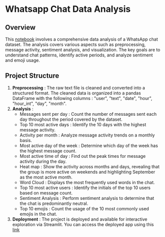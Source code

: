 # Whatsapp Chat Data Analysis

## Overview 

This [notebook](whatsapp_chat_da.ipynb) involves a comprehensive data analysis of a WhatsApp chat dataset. The analysis covers various aspects such as preprocessing, message activity, sentiment analysis, and visualization. The key goals are to understand chat patterns, identify active periods, and analyze sentiment and emoji usage.

## Project Structure

  1. **Preprocessing** : The raw text file is cleaned and converted into a structured format. The cleaned data is organized into a pandas DataFrame with the following columns : "user", "text", "date", "hour", "hour_int", "day", "month".
  2. **Analysis** :
     - Messages sent per day : Count the number of messages sent each day throughout the period covered by the dataset.
     - Top 10 most active days : Identify the 10 days with the highest message activity.
     - Activity per month : Analyze message activity trends on a monthly basis.
     - Most active day of the week : Determine which day of the week has the highest message count.
     - Most active time of day : Find out the peak times for message activity during the day.
     - Heat map : Show the activity across months and days, revealing that the group is more active on weekends and highlighting September as the most active month.
     - Word Cloud : Displays the most frequently used words in the chat.
     - Top 10 most active users : Identify the initials of the top 10 users based on message count.
     - Sentiment Analysis : Perform sentiment analysis to determine that the chat is predominantly neutral.
     - Top 10 emojis : Count the usage of the 10 most commonly used emojis in the chat.
  3. **Deployment** : The project is deployed and available for interactive exploration via Streamlit. You can access the deployed app using this [link](https://f9fd9aw62eksd6yzhn7xhn.streamlit.app/?fbclid=IwY2xjawEUsPFleHRuA2FlbQIxMAABHVftEMw6biw5vT_zSYCpwjWiKUM-wTqSG-j7oEX2M3EH2psqWhuBNPJ91A_aem_LSPd9zDbkvIXFcakZBZNIQ)
